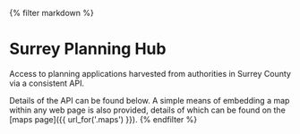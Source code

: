 {% filter markdown %}
# Surrey Planning Hub

Access to planning applications harvested from authorities in Surrey County via a consistent API.

Details of the API can be found below. A simple means of embedding a map within any web page is also provided, details of which can be found on the [maps page]({{ url_for('.maps') }}).
{% endfilter %}
